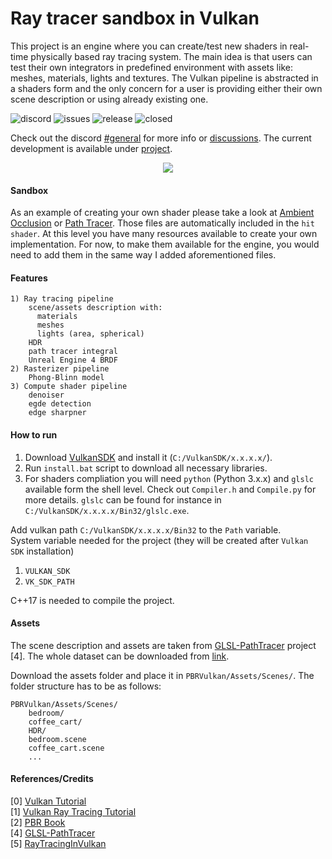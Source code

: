 # Ray tracer sandbox in Vulkan

This project is an engine where you can create/test new shaders in real-time physically based ray tracing system. The main idea is that users can test their own integrators in predefined environment with assets like: meshes, materials, lights and textures. The Vulkan pipeline is abstracted in a shaders form and the only concern for a user is providing either their own scene description or using already existing one.

 ![discord](https://img.shields.io/discord/774330363810938890) ![issues](https://img.shields.io/github/issues/Zielon/PBRVulkan) ![release](https://img.shields.io/github/v/release/Zielon/PBRVulkan) ![closed](https://img.shields.io/github/issues-closed-raw/Zielon/PBRVulkan)

Check out the discord [#general](https://discord.gg/365bNPbFTM) for more info or [discussions](https://github.com/Zielon/PBRVulkan/discussions). The current development is available under [project](https://github.com/Zielon/PBRVulkan/projects/1).  

<p align="center">
  <img src="https://github.com/Zielon/PBRVulkan/blob/readme-assets/gifs/bedroom.gif?raw=true" width=auto height=auto>
</p>

#### Sandbox

As an example of creating your own shader please take a look at [Ambient Occlusion](https://github.com/Zielon/PBRVulkan/blob/master/PBRVulkan/RayTracer/src/Assets/Shaders/Raytracer/Integrators/AO.glsl) or [Path Tracer](https://github.com/Zielon/PBRVulkan/blob/master/PBRVulkan/RayTracer/src/Assets/Shaders/Raytracer/Integrators/PathTracer.glsl). Those files are automatically included in the `hit shader`. At this level you have many resources available to create your own implementation. For now, to make them available for the engine, you would need to add them in the same way I added aforementioned files.

#### Features
```
1) Ray tracing pipeline
    scene/assets description with:
      materials
      meshes
      lights (area, spherical)
    HDR
    path tracer integral
    Unreal Engine 4 BRDF
2) Rasterizer pipeline     
    Phong-Blinn model
3) Compute shader pipeline 
    denoiser
    egde detection
    edge sharpner
```
#### How to run

1) Download [VulkanSDK](https://vulkan.lunarg.com/sdk/home#windows) and install it (`C:/VulkanSDK/x.x.x.x/`).
2) Run `install.bat` script to download all necessary libraries.
3) For shaders compliation you will need `python` (Python 3.x.x) and `glslc` available form the shell level. Check out `Compiler.h` and `Compile.py` for more details. `glslc` can be found for instance in `C:/VulkanSDK/x.x.x.x/Bin32/glslc.exe`.

Add vulkan path `C:/VulkanSDK/x.x.x.x/Bin32` to the `Path` variable.  
System variable needed for the project (they will be created after `Vulkan SDK` installation)
1) `VULKAN_SDK`
2) `VK_SDK_PATH`

C++17 is needed to compile the project.

#### Assets

The scene description and assets are taken from [GLSL-PathTracer](https://github.com/knightcrawler25/GLSL-PathTracer) project [4]. The whole dataset can be downloaded from [link](https://drive.google.com/file/d/1UFMMoVb5uB7WIvCeHOfQ2dCQSxNMXluB/view).

Download the assets folder and place it in `PBRVulkan/Assets/Scenes/`. The folder structure has to be as follows:

```
PBRVulkan/Assets/Scenes/
    bedroom/
    coffee_cart/
    HDR/
    bedroom.scene
    coffee_cart.scene
    ...
```

#### References/Credits

[0] [Vulkan Tutorial](https://vulkan-tutorial.com/) \
[1] [Vulkan Ray Tracing Tutorial](https://nvpro-samples.github.io/vk_raytracing_tutorial_KHR/) \
[2] [PBR Book](http://www.pbr-book.org/3ed-2018/contents.html) \
[4] [GLSL-PathTracer](https://github.com/knightcrawler25/GLSL-PathTracer) \
[5] [RayTracingInVulkan](https://github.com/GPSnoopy/RayTracingInVulkan)
